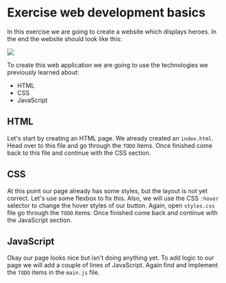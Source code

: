 # Exercise web development basics

In this exercise we are going to create a website which displays heroes. In the end the website should look like this:

![](assets/finished.png)



To create this web application we are going to use the technologies we previously learned about:

- HTML
- CSS
- JavaScript



## HTML

Let's start by creating an HTML page. We already created an `index.html`. 
Head over to this file and go through the `TODO` items. 
Once finished come back to this file and continue with the CSS section.

## CSS

At this point our page already has some styles, but the layout is not yet correct. 
Let's use some flexbox to fix this. 
Also, we will use the CSS `:hover` selector to change the hover styles of our button. 
Again, open `styles.css` file go through the `TODO` items. 
Once finished come back and continue with the JavaScript section.

## JavaScript

Okay our page looks nice but isn't doing anything yet. 
To add logic to our page we will add a couple of lines of JavaScript. 
Again find and implement the `TODO` items in the `main.js` file.
